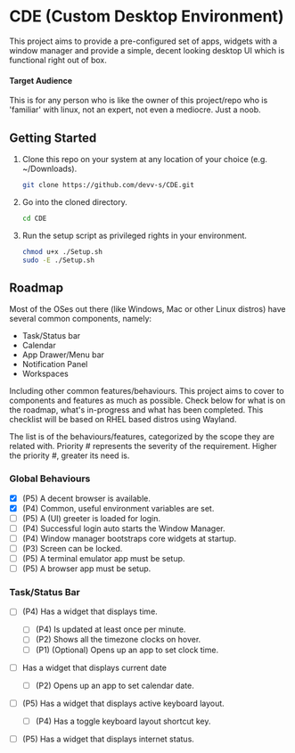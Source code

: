 # CDE (Custom Desktop Environment)

This project aims to provide a pre-configured set of apps, widgets with a window manager and provide a simple, decent looking desktop UI which is functional right out of box.

#### Target Audience
This is for any person who is like the owner of this project/repo who is 'familiar' with linux, not an expert, not even a mediocre. Just a noob.

## Getting Started
1. Clone this repo on your system at any location of your choice (e.g. ~/Downloads).
	```bash
	git clone https://github.com/devv-s/CDE.git
	```

2. Go into the cloned directory.
	```bash
	cd CDE
	```

3. Run the setup script as privileged rights in your environment.
	```bash
	chmod u+x ./Setup.sh
	sudo -E ./Setup.sh
	```


## Roadmap

Most of the OSes out there (like Windows, Mac or other Linux distros) have several common components, namely:

- Task/Status bar
- Calendar
- App Drawer/Menu bar
- Notification Panel
- Workspaces

Including other common features/behaviours. This project aims to cover to components and features as much as possible. Check below for what is on the roadmap, what's in-progress and what has been completed. This checklist will be based on RHEL based distros using Wayland.

The list is of the behaviours/features, categorized by the scope they are related with. Priority # represents the severity of the requirement. Higher the priority #, greater its need is.

### Global Behaviours

- [x] (P5) A decent browser is available.
- [x] (P4) Common, useful environment variables are set.
- [ ] (P5) A (UI) greeter is loaded for login.
- [ ] (P4) Successful login auto starts the Window Manager.
- [ ] (P4) Window manager bootstraps core widgets at startup.
- [ ] (P3) Screen can be locked.
- [ ] (P5) A terminal emulator app must be setup.
- [ ] (P5) A browser app must be setup.

### Task/Status Bar

- [ ] (P4) Has a widget that displays time.
    - [ ] (P4) Is updated at least once per minute.
    - [ ] (P2) Shows all the timezone clocks on hover.
    - [ ] (P1) (Optional) Opens up an app to set clock time. 
- [ ] Has a widget that displays current date
    - [ ] (P2) Opens up an app to set calendar date. 
- [ ] (P5) Has a widget that displays active keyboard layout. 
    - [ ] (P4) Has a toggle keyboard layout shortcut key.
- [ ] (P5) Has a widget that displays internet status. 




